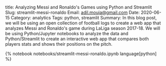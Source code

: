 title: Analyzing Messi and Ronaldo's Games using Python and Streamlit
Slug: streamlit-messi-ronaldo
Email: adil.mouja@gmail.com
Date: 2020-06-15
Category: analytics
Tags: python, streamlit
Summary: In this blog post, we will be using an open collection of football logs to create a web app that analyzes Messi and Ronaldo's game during LaLiga season 2017-18. We will be using Python/Jupyter notebooks to analyze the data and Python/Streamlit to create an interactive web app that compares both players stats and shows their positions on the pitch.

{% notebook notebooks/streamlit-messi-ronaldo.ipynb language[python] %}	
